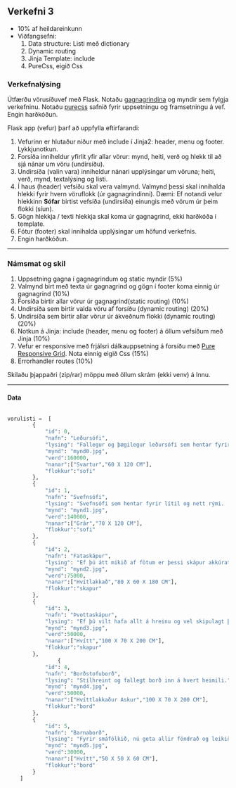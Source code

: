 ## Verkefni 3 
- 10% af heildareinkunn
- Viðfangsefni: 
   1. Data structure: Listi með dictionary
   1. Dynamic routing 
   1. Jinja Template: include
   1. PureCss, eigið Css 

### Verkefnalýsing 
Útfærðu vörusíðuvef með Flask. Notaðu [gagnagrindina](#data) og myndir sem fylgja verkefninu. Notaðu [purecss](https://purecss.io/) safnið fyrir uppsetningu og framsetningu á vef. Engin harðkóðun.

Flask app (vefur) þarf að uppfylla eftirfarandi:

1. Vefurinn er hlutaður niður með include í Jinja2: header, menu og footer. Lykkjunotkun.
1. Forsíða inniheldur yfirlit yfir allar vörur: mynd, heiti, verð og hlekk til að sjá nánar um vöru (undirsíðu).
1. Undirsíða (valin vara) inniheldur nánari upplýsingar um vöruna; heiti, verð, mynd, textalýsing og listi.
1. Í haus (header) vefsíðu skal vera valmynd. Valmynd þessi skal innihalda hlekki fyrir hvern vöruflokk (úr gagnagrindinni). Dæmi: Ef notandi velur hlekkinn **Sófar** birtist vefsíða (undirsíða) einungis með vörum úr þeim flokki (síun).
1. Gögn hlekkja / texti hlekkja skal koma úr gagnagrind, ekki harðkóða í template.
1. Fótur (footer) skal innihalda upplýsingar um höfund verkefnis.
1. Engin harðkóðun.


---

### Námsmat og skil 

   1. Uppsetning gagna í gagnagrindum og static myndir (5%)
   1. Valmynd birt með texta úr gagnagrind og gögn í footer koma einnig úr gagnagrind (10%)
   1. Forsíða birtir allar vörur úr gagnagrind(static routing) (10%)
   1. Undirsíða sem birtir valda vöru af forsíðu (dynamic routing) (20%)
   1. Undirsíða sem birtir allar vörur úr ákveðnum flokki (dynamic routing) (20%)  
   1. Notkun á Jinja: include (header, menu og footer) á öllum vefsíðum með Jinja (10%)
   1. Vefur er responsive með frjálsri dálkauppsetning á forsíðu með [Pure Responsive Grid](https://purecss.io/grids/#pure-responsive-grids).  Nota einnig eigið Css  (15%)
   1. Errorhandler routes (10%)
  


Skilaðu þjappaðri (zip/rar) möppu með öllum skrám (ekki venv) á Innu.

---

#### Data
```python

vorulisti =  [
        {
            "id": 0,
            "nafn": "Leðursófi",
            "lysing": "Fallegur og þægilegur leðursófi sem hentar fyrir alla fjölskylduna.",
            "mynd": "mynd0.jpg",
            "verd":160000,
            "nanar":["Svartur","60 X 120 CM"],
            "flokkur":"sofi"
        },
        {
            "id": 1,
            "nafn": "Svefnsófi",
            "lysing": "Svefnsófi sem hentar fyrir lítil og nett rými.  Rosa gott að sofa í honum.",
            "mynd": "mynd1.jpg",
            "verd":140000,
            "nanar":["Grár","70 X 120 CM"],
            "flokkur":"sofi"
        },
        {
            "id": 2,
            "nafn": "Fataskápur",
            "lysing": "Ef þú átt mikið af fötum er þessi skápur akkúrat fyrir þig, einn tveir og bing bæng.",
            "mynd": "mynd2.jpg",
            "verd":75000,
            "nanar":["Hvítlakkað","80 X 60 X 180 CM"],
            "flokkur":"skapur"
        },
        {
            "id": 3,
            "nafn": "Þvottaskápur",
            "lysing": "Ef þú vilt hafa allt á hreinu og vel skipulagt þá er þetta skápurinn fyrir þig.",
            "mynd": "mynd3.jpg",
            "verd":50000,
            "nanar":["Hvítt","100 X 70 X 200 CM"],
            "flokkur":"skapur"
        },
                {
            "id": 4,
            "nafn": "Borðstofuborð",
            "lysing": "Stílhreint og fallegt borð inn á hvert heimili.",
            "mynd": "mynd4.jpg",
            "verd":50000,
            "nanar":["Hvíttlakkaður Askur","100 X 70 X 200 CM"],
            "flokkur":"bord"
        },
        {
            "id": 5,
            "nafn": "Barnaborð",
            "lysing": "Fyrir smáfólkið, nú geta allir föndrað og leikið sér við þetta fallega borð.",
            "mynd": "mynd5.jpg",
            "verd":30000,
            "nanar":["Hvítt","50 X 50 X 60 CM"],
            "flokkur":"bord"
        }
    ]

```

<!-- 
1. Notaðu mismunandi litaþema fyrir hvern fréttaflokk fyrir sig. Dæmi: ef birtar eru fréttir úr flokknum **sport** verða haus og fótur með ákveðnum lit. Ef birtar eru fréttir úr flokknum **veidi** verður litur á haus og fæti öðruvísi o.s.frv.
-->
